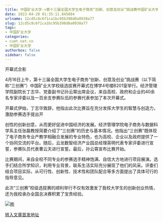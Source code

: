 ```yaml
---
title: 中国矿业大学->第十三届全国大学生电子商务“创新、创意及创业”挑战赛中国矿业大学校级选拔赛举办 | cumt.net.cn
date: 2023-04-20 01:35:11.845884
urlname: 12cd5c8c6f1ca1bc95b398d0a0930a77
slug: 12cd5c8c6f1ca1bc95b398d0a0930a77
tags: 
- 中国矿业大学
categories:
- cumt.net.cn
- 中国矿业大学
authorbox: false
sidebar: false
---
```

  

开幕式合影

4月16日上午，第十三届全国大学生电子商务“创新、创意及创业”挑战赛（以下简称“三创赛”）中国矿业大学校级选拔赛开幕式在博学4号楼B201室举行。经济管理学院副院长丁志华、党委副书记孙云霄出席会议，来自高校、政府和企业的40余名专家评委以及一百余支参赛队伍的参赛代表参加了本次开幕式。

开幕式伊始，丁志华致辞，他指出此次比赛旨在充分发挥大学生的智慧与创造力，激励参赛选手提出开
<!--more-->
创性的创新创意，从而更好促进中国经济的发展。经济管理学院电子商务与数据科学系主任张磊教授简要介绍了“三创赛”的历史与基本情况。他指出“三创赛”既体现了电子商务专业产教学相融合发展的专业特色，也为高校、企业以及政府提供了一个协同交流的平台。随后，云龙数智经济产业园总经理英明代表专家评委进行宣誓，参赛队员代表曹云天进行宣誓。最后，孙云霄宣布比赛开始。

比赛期间，来自全校不同专业的参赛选手精神饱满、自信大方地进行项目展演。选手们结合所学知识，利用专业背景，联系生活实际充分展现了他们的风采。评委们结合项目实际，从可行性、创新性、技术性和团队配合等多方面提出了具体可行的指导意见。

此次“三创赛”校级选拔赛的顺利举行不仅有效激发了我校大学生的创新创业热情，还为我校承办全国总决赛积累了宝贵经验。

![图](https://xwzx.cumt.edu.cn/_upload/article/images/2b/69/76f603d54f199c1cb13e1df319a5/7f8a2bb0-f461-4cd7-b5eb-ed9e8fe8bacd.jpg)

[转入文章首发地址](https://xwzx.cumt.edu.cn/d5/0b/c523a644363/page.htm)
